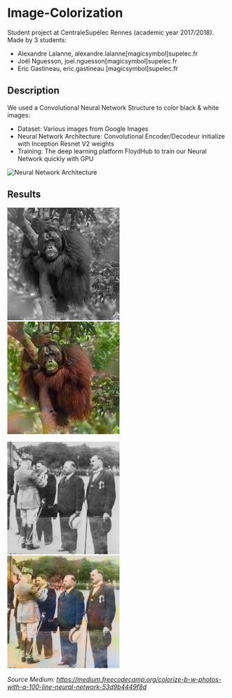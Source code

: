 # Image-Colorization

Student project at CentraleSupélec Rennes (academic year 2017/2018). Made by 3 students:
* Alexandre Lalanne, alexandre.lalanne[magicsymbol]supelec.fr
* Joël Nguesson, joel.nguesson[magicsymbol]supelec.fr
* Eric Gastineau, eric.gastineau [magicsymbol]supelec.fr

## Description
We used a Convolutional Neural Network Structure to color black & white images:
* Dataset: Various images from Google Images
* Neural Network Architecture: Convolutional Encoder/Decodeur initialize with Inception Resnet V2 weights
* Training: The deep learning platform FloydHub to train our Neural Network quickly with GPU

![Neural Network Architecture](https://cdn-images-1.medium.com/max/1600/1*KRXxAAxlBz1psRvB1ak04Q.png)

## Results
![Test Orangutan](https://raw.githubusercontent.com/JojoFlower/Image-Colorization/master/v1/Test/Orang/img.png)
![Result Orangutan](https://raw.githubusercontent.com/JojoFlower/Image-Colorization/master/v1/Result/img_0.png)

![Test People](https://raw.githubusercontent.com/JojoFlower/Image-Colorization/master/v2/Test/People/img2.png)
![Result People](https://raw.githubusercontent.com/JojoFlower/Image-Colorization/master/v2/Result/img_2.png)


*Source Medium: https://medium.freecodecamp.org/colorize-b-w-photos-with-a-100-line-neural-network-53d9b4449f8d*
